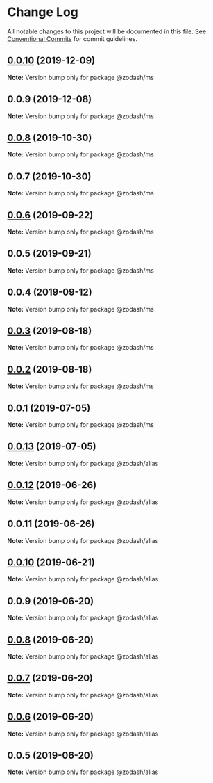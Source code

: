 # Change Log

All notable changes to this project will be documented in this file.
See [Conventional Commits](https://conventionalcommits.org) for commit guidelines.

## [0.0.10](https://github.com/zcorky/zodash/compare/@zodash/ms@0.0.9...@zodash/ms@0.0.10) (2019-12-09)

**Note:** Version bump only for package @zodash/ms





## 0.0.9 (2019-12-08)

**Note:** Version bump only for package @zodash/ms





## [0.0.8](https://github.com/zcorky/zodash/compare/@zodash/ms@0.0.7...@zodash/ms@0.0.8) (2019-10-30)

**Note:** Version bump only for package @zodash/ms





## 0.0.7 (2019-10-30)

**Note:** Version bump only for package @zodash/ms





## [0.0.6](https://github.com/zcorky/zodash/compare/@zodash/ms@0.0.5...@zodash/ms@0.0.6) (2019-09-22)

**Note:** Version bump only for package @zodash/ms





## 0.0.5 (2019-09-21)

**Note:** Version bump only for package @zodash/ms





## 0.0.4 (2019-09-12)

**Note:** Version bump only for package @zodash/ms





## [0.0.3](https://github.com/zcorky/zodash/compare/@zodash/ms@0.0.2...@zodash/ms@0.0.3) (2019-08-18)

**Note:** Version bump only for package @zodash/ms





## [0.0.2](https://github.com/zcorky/zodash/compare/@zodash/ms@0.0.1...@zodash/ms@0.0.2) (2019-08-18)

**Note:** Version bump only for package @zodash/ms





## 0.0.1 (2019-07-05)

**Note:** Version bump only for package @zodash/ms





## [0.0.13](https://github.com/zcorky/zodash/compare/@zodash/alias@0.0.12...@zodash/alias@0.0.13) (2019-07-05)

**Note:** Version bump only for package @zodash/alias





## [0.0.12](https://github.com/zcorky/zodash/compare/@zodash/alias@0.0.11...@zodash/alias@0.0.12) (2019-06-26)

**Note:** Version bump only for package @zodash/alias





## 0.0.11 (2019-06-26)

**Note:** Version bump only for package @zodash/alias





## [0.0.10](https://github.com/zcorky/zodash/compare/@zodash/alias@0.0.9...@zodash/alias@0.0.10) (2019-06-21)

**Note:** Version bump only for package @zodash/alias





## 0.0.9 (2019-06-20)

**Note:** Version bump only for package @zodash/alias





## [0.0.8](https://github.com/zcorky/zodash/compare/@zodash/alias@0.0.7...@zodash/alias@0.0.8) (2019-06-20)

**Note:** Version bump only for package @zodash/alias





## [0.0.7](https://github.com/zcorky/zodash/compare/@zodash/alias@0.0.6...@zodash/alias@0.0.7) (2019-06-20)

**Note:** Version bump only for package @zodash/alias





## [0.0.6](https://github.com/zcorky/zodash/compare/@zodash/alias@0.0.5...@zodash/alias@0.0.6) (2019-06-20)

**Note:** Version bump only for package @zodash/alias





## 0.0.5 (2019-06-20)

**Note:** Version bump only for package @zodash/alias
